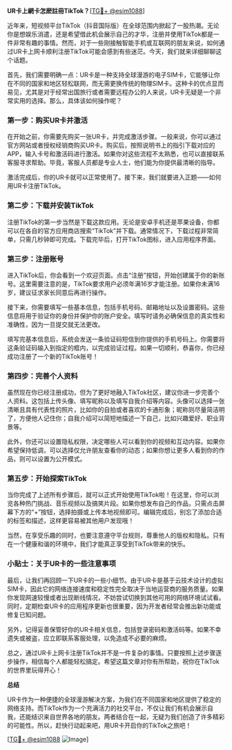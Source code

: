 **UR卡上網卡怎麽註冊TikTok？**[[TG💪+ @esim1088](https://t.me/s/esim1088)]

近年来，短视频平台TikTok（抖音国际版）在全球范围内掀起了一股热潮。无论你是想娱乐消遣，还是希望借此机会展示自己的才华，注册并使用TikTok都是一件非常有趣的事情。然而，对于一些刚接触智能手机或互联网的朋友来说，如何通过UR卡上网卡顺利注册TikTok可能会感到有些迷茫。今天，我们就来详细聊聊这个话题。

首先，我们需要明确一点：UR卡是一种支持全球漫游的电子SIM卡，它能够让你在不同的国家和地区轻松联网，而无需更换传统的物理SIM卡。这种卡的优点显而易见，尤其是对于经常出国旅行或者需要远程办公的人来说，UR卡无疑是一个非常实用的选择。那么，具体该如何操作呢？

### 第一步：购买UR卡并激活

在开始之前，你需要先购买一张UR卡，并完成激活步骤。一般来说，你可以通过官方网站或者授权经销商购买UR卡。购买后，按照说明书上的指引下载对应的APP，输入卡号和激活码进行激活。如果你对这些流程不太熟悉，也可以直接联系客服寻求帮助。毕竟，客服人员都是专业人士，他们能为你提供最清晰的指导。

激活完成后，你的UR卡就可以正常使用了。接下来，我们就要进入正题——如何用UR卡注册TikTok。

### 第二步：下载并安装TikTok

注册TikTok的第一步当然是下载这款应用。无论是安卓手机还是苹果设备，你都可以在各自的官方应用商店搜索“TikTok”并下载。通常情况下，下载过程非常简单，只需几秒钟即可完成。下载完毕后，打开TikTok图标，进入应用程序界面。

### 第三步：注册账号

进入TikTok后，你会看到一个欢迎页面。点击“注册”按钮，开始创建属于你的新账号。这里需要注意的是，TikTok要求用户必须年满16岁才能注册。如果你未满16岁，建议征求家长同意后再进行操作。

接下来，你需要填写一些基本信息，包括手机号码、邮箱地址以及设置密码。这些信息将用于验证你的身份并保护你的账户安全。填写时请务必确保信息的真实性和准确性，因为一旦提交就无法更改。

填写完基本信息后，系统会发送一条验证码短信到你提供的手机号码上。你需要将这条验证码输入到指定的框内，以完成验证过程。如果一切顺利，恭喜你，你已经成功注册了一个新的TikTok账号！

### 第四步：完善个人资料

虽然现在你已经注册成功，但为了更好地融入TikTok社区，建议你进一步完善个人资料。这包括上传头像、填写昵称以及填写自我介绍等内容。头像可以选择一张清晰且具有代表性的照片，比如你的自拍或者喜欢的卡通形象；昵称则尽量简洁明了，方便他人记住你；自我介绍可以简短地描述一下自己，比如兴趣爱好、职业背景等。

此外，你还可以设置隐私权限，决定哪些人可以看到你的视频和互动内容。如果你希望保持低调，可以选择仅允许朋友查看你的动态；如果你想让更多人看到你的作品，则可以设置为公开模式。

### 第五步：开始探索TikTok

当你完成了上述所有步骤后，就可以正式开始使用TikTok啦！在这里，你可以浏览各种热门挑战、音乐视频以及搞笑片段。如果你想发布自己的作品，只需点击屏幕下方的“+”按钮，选择拍摄或上传本地视频即可。编辑完成后，别忘了添加合适的标签和描述，这样更容易被其他用户发现哦！

当然，在享受乐趣的同时，也要注意遵守平台规则，尊重他人的版权和隐私。只有在一个健康和谐的环境中，我们才能真正享受到TikTok带来的快乐。

### 小贴士：关于UR卡的一些注意事项

最后，让我们再回顾一下UR卡的一些小细节。由于UR卡是基于云技术设计的虚拟SIM卡，因此它的网络连接速度和稳定性完全取决于当地运营商的服务质量。如果你发现网速较慢或者出现断线情况，不妨尝试切换到其他可用的网络环境试试看。同时，定期检查UR卡的应用程序更新也很重要，因为开发者经常会推出新功能或修复已知问题。

另外，记得妥善保管好你的UR卡相关信息，包括登录密码和激活码等。如果不幸遗失或被盗，应立即联系客服处理，以免造成不必要的麻烦。

总之，通过UR卡上网卡注册TikTok并不是一件复杂的事情。只要按照上述步骤逐步操作，相信每个人都能轻松搞定。希望这篇文章对你有所帮助，祝你在TikTok的世界里玩得开心！

**总结**

UR卡作为一种便捷的全球漫游解决方案，为我们在不同国家和地区提供了稳定的网络支持。而TikTok作为一个充满活力的社交平台，不仅让我们有机会展示自我，还能结识来自世界各地的朋友。两者结合在一起，无疑为我们创造了许多精彩的可能性。所以，赶快行动起来吧，用UR卡开启你的TikTok之旅吧！

[[TG💪+ @esim1088](https://t.me/s/esim1088) ![Image](https://i.postimg.cc/4NQfJmqS/Snipaste-2025-05-13-00-14-12.png)]